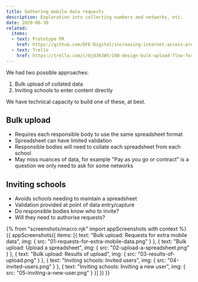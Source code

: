 ```yaml
---
title: Gathering mobile data requests
description: Exploration into collecting numbers and networks, etc.
date: 2020-06-30
related:
  items:
  - text: Prototype PR
    href: https://github.com/DFE-Digital/increasing-internet-access-prototype/pull/3
  - text: Trello
    href: https://trello.com/c/OjdJRJWY/198-design-bulk-upload-flow-for-rbs
---
```


We had two possible approaches:

1. Bulk upload of collated data
2. Inviting schools to enter content directly

We have technical capacity to build one of these, at best.

## Bulk upload

- Requires each responsible body to use the same spreadsheet format
- Spreadsheet can have limited validation
- Responsible bodies will need to collate each spreadsheet from each school
- May miss nuances of data, for example "Pay as you go or contract" is a question we only need to ask for some networks

## Inviting schools

- Avoids schools needing to maintain a spreadsheet
- Validation provided at point of data entry/capture
- Do responsible bodies know who to invite?
- Will they need to authorise requests?

{% from "screenshots/macro.njk" import appScreenshots with context %}
{{ appScreenshots({
  items: [{
      text: "Bulk upload: Requests for extra mobile data",
      img: { src: "01-requests-for-extra-mobile-data.png" }
    }, {
      text: "Bulk upload: Upload a spreadsheet",
      img: { src: "02-upload-a-spreadsheet.png" }
    }, {
      text: "Bulk upload: Results of upload",
      img: { src: "03-results-of-upload.png" }
    }, {
      text: "Inviting schools: Invited users",
      img: { src: "04-invited-users.png" }
    }, {
      text: "Inviting schools: Inviting a new user",
      img: { src: "05-inviting-a-new-user.png" }
    }]
}) }}
